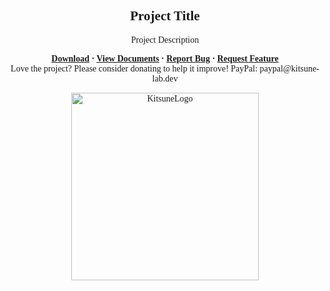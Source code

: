 <font face = "Trebuchet MS">
<div align="center">
    <h2 align="center">Project Title</h2>
    <p align="center">Project Description</p>
    <b>
        <a href="https://github.com/K4ryuu/Project_Template/releases">Download</a>
        ·
        <a href="https://github.com/K4ryuu/Project_Template/blob/dev/docs">View Documents</a>
        ·
        <a href="https://github.com/K4ryuu/Project_Template/issues">Report Bug</a>
        ·
        <a href="https://github.com/K4ryuu/Project_Template/issues">Request Feature</a>
    </b>
    <br/>
    Love the project? Please consider donating to help it improve!
    PayPal: paypal@kitsune-lab.dev
</div>

<p align="center">
    <img width="300px" href="https://github.com/Kitsune-Lab" src="https://kitsune-lab.dev/storage/images/kl-logo.webp" align="center" alt="KitsuneLogo"/>
</p>

</font>
